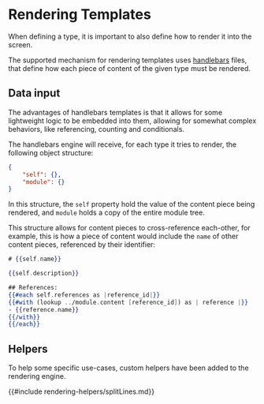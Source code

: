 # Rendering Templates

When defining a type, it is important to also define how to render it into the screen.

The supported mechanism for rendering templates uses [handlebars](https://handlebarsjs.com/) files, that define how each piece of content of the given type must be rendered.

## Data input

The advantages of handlebars templates is that it allows for some lightweight logic to be embedded into them, allowing for somewhat complex behaviors, like referencing, counting and conditionals.

The handlebars engine will receive, for each type it tries to render, the following object structure:

```json
{
    "self": {},
    "module": {}
}
```

In this structure, the `self` property hold the value of the content piece being rendered, and `module` holds a copy of the entire module tree.

This structure allows for content pieces to cross-reference each-other, for example, this is how a piece of content would include the `name` of other content pieces, referenced by their identifier:

```handlebars
# {{self.name}}

{{self.description}}

## References:
{{#each self.references as |reference_id|}}
{{#with (lookup ../module.content [reference_id]) as | reference |}}
- {{reference.name}}
{{/with}}
{{/each}}
```

## Helpers

To help some specific use-cases, custom helpers have been added to the rendering engine.

{{#include rendering-helpers/splitLines.md}}